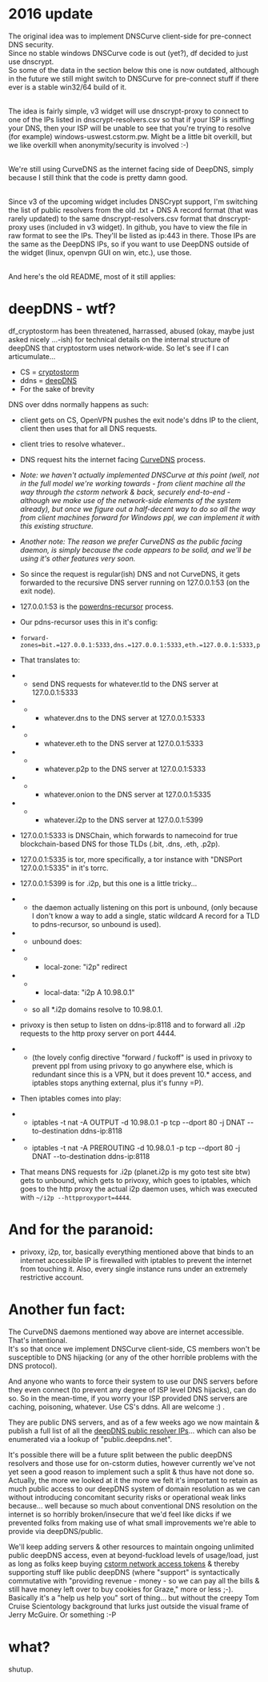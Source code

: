 # 2016 update
The original idea was to implement DNSCurve client-side for pre-connect DNS security.<br>
Since no stable windows DNSCurve code is out (yet?), df decided to just use dnscrypt.<br>
So some of the data in the section below this one is now outdated, although in the future we still might switch to DNSCurve for pre-connect stuff if there ever is a stable win32/64 build of it.<br><br>

The idea is fairly simple, v3 widget will use dnscrypt-proxy to connect to one of the IPs listed in dnscrypt-resolvers.csv so that if your ISP is sniffing your DNS, then your ISP will be unable to see that you're trying to resolve (for example) windows-uswest.cstorm.pw. Might be a little bit overkill, but we like overkill when anonymity/security is involved :-)<br><br>

We're still using CurveDNS as the internet facing side of DeepDNS, simply because I still think that the code is pretty damn good.<br><br>

Since v3 of the upcoming widget includes DNSCrypt support, I'm switching the list of public resolvers from the old .txt + DNS A record format (that was rarely updated) to the same dnscrypt-resolvers.csv format that dnscrypt-proxy uses (included in v3 widget). In github, you have to view the file in raw format to see the IPs. They'll be listed as ip:443 in there. Those IPs are the same as the DeepDNS IPs, so if you want to use DeepDNS outside of the widget (linux, openvpn GUI on win, etc.), use those.<br><br>

And here's the old README, most of it still applies:

# deepDNS - wtf?

df_cryptostorm has been threatened, harrassed, abused (okay, maybe just asked nicely ...-ish) for technical details on the internal structure of deepDNS that cryptostorm uses network-wide. So let's see if I can articumulate...

  - CS = <a href="https://cryptostorm.is" target="_blank">cryptostorm</a>
  - ddns = <a href="http://deepdns.net" target="_blank">deepDNS</a>
  - For the sake of brevity

DNS over ddns normally happens as such:
 * client gets on CS, OpenVPN pushes the exit node's ddns IP to the client, client then uses that for all DNS requests.
 * client tries to resolve whatever..
 * DNS request hits the internet facing <a href="http://curvedns.on2it.net" target="_blank">CurveDNS</a> process.
 * *Note: we haven't actually implemented DNSCurve at this point (well, not in the full model we're working towards - from client machine all the way through the cstorm network & back, securely end-to-end - although we make use of the network-side elements of the system already), but once we figure out a half-decent way to do so all the way from client machines forward for Windows ppl, we can implement it with this existing structure.*
 * *Another note: The reason we prefer CurveDNS as the public facing daemon, is simply because the code appears to be solid, and we'll be using it's other features very soon.*
 * So since the request is regular(ish) DNS and not CurveDNS, it gets forwarded to the recursive DNS server running on 127.0.0.1:53 (on the exit node).
 * 127.0.0.1:53 is the <a href="https://doc.powerdns.com/md/recursor?" target="_blank">powerdns-recursor</a> process.
 * Our pdns-recursor uses this in it's config:  
*     forward-zones=bit.=127.0.0.1:5333,dns.=127.0.0.1:5333,eth.=127.0.0.1:5333,p2p.=127.0.0.1:5333,onion.=127.0.0.1:5335,i2p.=127.0.0.1:5399
 * That translates to:
 * * send DNS requests for whatever.tld to the DNS server at 127.0.0.1:5333
* *  * whatever.dns to the DNS server at 127.0.0.1:5333
* *  * whatever.eth to the DNS server at 127.0.0.1:5333
* *  * whatever.p2p to the DNS server at 127.0.0.1:5333
* *  * whatever.onion to the DNS server at 127.0.0.1:5335
* *  * whatever.i2p to the DNS server at 127.0.0.1:5399
 
* 127.0.0.1:5333 is DNSChain, which forwards to namecoind for true blockchain-based DNS for those TLDs (.bit, .dns, .eth, .p2p).
*  127.0.0.1:5335 is tor, more specifically, a tor instance with "DNSPort 127.0.0.1:5335" in it's torrc.
*  127.0.0.1:5399 is for .i2p, but this one is a little tricky...
*  * the daemon actually listening on this port is unbound,
  (only because I don't know a way to add a single, static wildcard A record for a TLD to pdns-recursor, so unbound is used).
* *  unbound does:
* * * local-zone: "i2p" redirect
* * * local-data: "i2p A 10.98.0.1"
* * so all *.i2p domains resolve to 10.98.0.1. 
* privoxy is then setup to listen on ddns-ip:8118 and to forward all .i2p requests to the http proxy server on port 4444.
* * (the lovely config directive "forward / fuckoff" is used in privoxy to prevent ppl from using privoxy to go anywhere else, which is redundant since this is a VPN, but it does prevent 10.* access, and iptables stops anything external, plus it's funny =P).
* Then iptables comes into play:
* * iptables -t nat -A OUTPUT     -d 10.98.0.1 -p tcp --dport 80 -j DNAT --to-destination ddns-ip:8118
* * iptables -t nat -A PREROUTING -d 10.98.0.1 -p tcp --dport 80 -j DNAT --to-destination ddns-ip:8118
* That means DNS requests for .i2p (planet.i2p is my goto test site btw) gets to unbound, which gets to privoxy, which goes to iptables,
  which goes to the http proxy the actual i2p daemon uses, which was executed with `~/i2p --httpproxyport=4444`.
  
# And for the paranoid:
* privoxy, i2p, tor, basically everything mentioned above that binds to an internet accessible IP is firewalled with iptables to prevent the internet from touching it.
Also, every single instance runs under an extremely restrictive account.

# Another fun fact:     
The CurveDNS daemons mentioned way above are internet accessible. 
 That's intentional.  
 It's so that once we implement DNSCurve client-side, CS members won't be susceptible to DNS hijacking (or any of the other horrible problems with the DNS protocol).
 
  And anyone who wants to force their system to use our DNS servers before they even connect (to prevent any degree of ISP level DNS hijacks), can do so. So in the mean-time, if you worry your ISP provided DNS servers are caching, poisoning, whatever. Use CS's ddns. All are welcome :) .

They are public DNS servers, and as of a few weeks ago we now maintain & publish a full list of all the <a href="https://github.com/cryptostorm/cstorm_deepDNS/blob/master/dnscrypt-resolvers.csv" target="_blank">deepDNS public resolver IPs</a>... which can also be enumerated via a lookup of "public.deepdns.net".

It's possible there will be a future split between the public deepDNS resolvers and those use for on-cstorm duties, however currently we've not yet seen a good reason to implement such a split & thus have not done so. Actually, the more we looked at it the more we felt it's important to retain as much public access to our deepDNS system of domain resolution as we can without introducing concomitant security risks or operational weak links because... well because so much about conventional DNS resolution on the internet is so horribly broken/insecure that we'd feel like dicks if we prevented folks from making use of what small improvements we're able to provide via deepDNS/public.

We'll keep adding servers & other resources to maintain ongoing unlimited public deepDNS access, even at beyond-fuckload levels of usage/load, just as long as folks keep buying <a href="https://cryptostorm.is/#section5" target="_blank">cstorm network access tokens</a> & thereby supporting stuff like public deepDNS (where "support" is syntactically commutative with "providing revenue - money - so we can pay all the bills & still have money left over to buy cookies for Graze," more or less ;-). Basically it's a "help us help you" sort of thing... but without the creepy Tom Cruise Scientology background that lurks just outside the visual frame of <a>Jerry McGuire</i>. Or something :-P

# what?
shutup.
